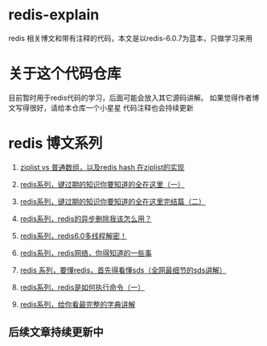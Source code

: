 # redis-explain
redis 相关博文和带有注释的代码，本文是以redis-6.0.7为蓝本，只做学习来用

# 关于这个代码仓库
目前暂时用于redis代码的学习，后面可能会放入其它源码讲解。
如果觉得作者博文写得很好，请给本仓库一个小星星
代码注释也会持续更新

# redis 博文系列
1. [ziplist vs 普通数组，以及redis hash 在ziplist的实现](https://blog.csdn.net/qq_33361976/article/details/108432016)

2. [redis系列，键过期的知识你要知道的全在这里（一）](https://blog.csdn.net/qq_33361976/article/details/108529264)

3. [redis系列，键过期的知识你要知道的全在这里完结篇（二）](https://blog.csdn.net/qq_33361976/article/details/108685615)

4. [redis系列，redis的异步删除我该怎么用？](https://blog.csdn.net/qq_33361976/article/details/108714766)

5. [redis系列，redis6.0多线程解密！](https://blog.csdn.net/qq_33361976/article/details/108815683)

6. [redis系列，redis网络，你得知道的一些事](https://blog.csdn.net/qq_33361976/article/details/108911499)

7. [redis 系列，要懂redis，首先得看懂sds（全网最细节的sds讲解）](https://blog.csdn.net/qq_33361976/article/details/109014012)

8. [redis系列，redis是如何执行命令（一）](https://blog.csdn.net/qq_33361976/article/details/109014012)

9. [redis系列，给你看最完整的字典讲解](https://blog.csdn.net/qq_33361976/article/details/109265009)

## 后续文章持续更新中
